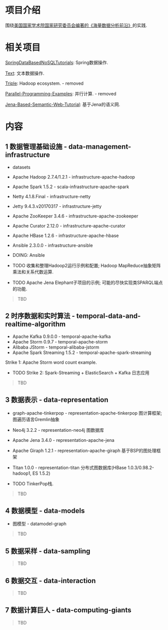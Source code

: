 # 项目介绍

围绕[美国国家学术院国家研究委员会编著的《海量数据分析前沿》](https://www.amazon.cn/gp/product/B00X52U9P6/ref=oh_aui_detailpage_o09_s00?ie=UTF8&psc=1)的实践.


# 相关项目

[SpringDataBasedNoSQLTutorials](https://github.com/zhoujiagen/SpringDataBasedNoSQLTutorials): Spring数据操作.


[Text](https://github.com/zhoujiagen/Text): 文本数据操作.


[Triple](https://github.com/zhoujiagen/Triple): Hadoop ecosystem. - removed


[Parallel-Programming-Examples](https://github.com/zhoujiagen/Parallel-Programming-Examples): 并行计算. - removed


[Jena-Based-Semantic-Web-Tutorial](https://github.com/zhoujiagen/Jena-Based-Semantic-Web-Tutorial): 基于Jena的语义网.


# 内容


## 1 数据管理基础设施 - data-management-infrastructure

+ datasets

+ Apache Hadoop 2.7.4/1.2.1 - infrastructure-apache-hadoop
+ Apache Spark 1.5.2 - scala-infrastructure-apache-spark
+ Netty 4.1.8.Final - infrastructure-netty
+ Jetty 9.4.3.v20170317 - infrastructure-jetty
+ Apache ZooKeeper 3.4.6 - infrastructure-apache-zookeeper
+ Apache Curator 2.12.0 - infrastructure-apache-curator
+ Apache HBase 1.2.6 - infrastructure-apache-hbase
+ Ansible 2.3.0.0 - infrastructure-ansible

+ DOING: Ansible
+ TODO 收集和整理Hadoop2运行示例和配置; Hadoop MapReduce抽象矩阵乘法和关系代数运算.
+ TODO Apache Jena Elephant子项目的示例; 可能的尽快实现类SPARQL端点的功能.

> TBD

## 2 时序数据和实时算法 - temporal-data-and-realtime-algorithm

+ Apache Kafka 0.9.0.0 - temporal-apache-kafka
+ Apache Storm 0.9.7 - temporal-apache-storm
+ Alibaba JStorm - temporal-alibaba-jstorm
+ Apache Spark Streaming 1.5.2 - temporal-apache-spark-streaming


Strike 1: Apache Storm word count example.

+ TODO Strike 2: Spark-Streaming + ElasticSearch + Kafka 日志应用

> TBD

## 3 数据表示 - data-representation

+ graph-apache-tinkerpop - representation-apache-tinkerpop 图计算框架; 图遍历语言Gremlin抽象
+ Neo4j 3.2.2 - representation-neo4j 图数据库
+ Apache Jena 3.4.0 - representation-apache-jena
+ Apache Giraph 1.2.1 - representation-apache-giraph 基于BSP的图处理框架
+ Titan 1.0.0 - representation-titan 分布式图数据库(HBase 1.0.3/0.98.2-hadoop1, ES 1.5.2)

+ TODO TinkerPop栈.

> TBD

## 4 数据模型 - data-models

+ 图模型 - datamodel-graph

> TBD

## 5 数据采样 - data-sampling

> TBD

## 6 数据交互 - data-interaction

> TBD

## 7 数据计算巨人 - data-computing-giants

> TBD

